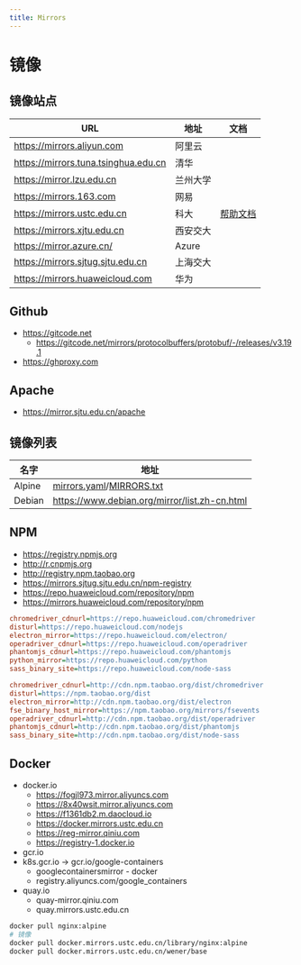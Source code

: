 ```yaml
---
title: Mirrors
---
```


# 镜像

## 镜像站点

| URL                                  | 地址     | 文档                                                   |
| ------------------------------------ | -------- | ------------------------------------------------------ |
| https://mirrors.aliyun.com            | 阿里云   |
| https://mirrors.tuna.tsinghua.edu.cn | 清华     |
| https://mirror.lzu.edu.cn             | 兰州大学 |
| https://mirrors.163.com               | 网易     |
| https://mirrors.ustc.edu.cn           | 科大     | [帮助文档](http://mirrors.ustc.edu.cn/help/index.html) |
| https://mirrors.xjtu.edu.cn           | 西安交大 |
| https://mirror.azure.cn/             | Azure    |
| https://mirrors.sjtug.sjtu.edu.cn    | 上海交大 |
| https://mirrors.huaweicloud.com      | 华为     |

## Github

- https://gitcode.net
  - https://gitcode.net/mirrors/protocolbuffers/protobuf/-/releases/v3.19.1
- https://ghproxy.com

## Apache

- https://mirror.sjtu.edu.cn/apache

## 镜像列表

| 名字   | 地址                                                                                                                                                         |
| ------ | ------------------------------------------------------------------------------------------------------------------------------------------------------------ |
| Alpine | [mirrors.yaml](https://git.alpinelinux.org/cgit/aports/tree/main/alpine-mirrors/mirrors.yaml)/[MIRRORS.txt](http://rsync.alpinelinux.org/alpine/MIRRORS.txt) |
| Debian | https://www.debian.org/mirror/list.zh-cn.html                                                                                                                |

## NPM

- https://registry.npmjs.org
- http://r.cnpmjs.org
- http://registry.npm.taobao.org
- https://mirrors.sjtug.sjtu.edu.cn/npm-registry
- https://repo.huaweicloud.com/repository/npm
- https://mirrors.huaweicloud.com/repository/npm

```ini
chromedriver_cdnurl=https://repo.huaweicloud.com/chromedriver
disturl=https://repo.huaweicloud.com/nodejs
electron_mirror=https://repo.huaweicloud.com/electron/
operadriver_cdnurl=https://repo.huaweicloud.com/operadriver
phantomjs_cdnurl=https://repo.huaweicloud.com/phantomjs
python_mirror=https://repo.huaweicloud.com/python
sass_binary_site=https://repo.huaweicloud.com/node-sass
```

```ini
chromedriver_cdnurl=http://cdn.npm.taobao.org/dist/chromedriver
disturl=https://npm.taobao.org/dist
electron_mirror=http://cdn.npm.taobao.org/dist/electron
fse_binary_host_mirror=https://npm.taobao.org/mirrors/fsevents
operadriver_cdnurl=http://cdn.npm.taobao.org/dist/operadriver
phantomjs_cdnurl=http://cdn.npm.taobao.org/dist/phantomjs
sass_binary_site=http://cdn.npm.taobao.org/dist/node-sass
```

## Docker

- docker.io
  - https://fogjl973.mirror.aliyuncs.com
  - https://8x40wsit.mirror.aliyuncs.com
  - https://f1361db2.m.daocloud.io
  - https://docker.mirrors.ustc.edu.cn
  - https://reg-mirror.qiniu.com
  - https://registry-1.docker.io
- gcr.io
- k8s.gcr.io -> gcr.io/google-containers
  - googlecontainersmirror - docker
  - registry.aliyuncs.com/google_containers
- quay.io
  - quay-mirror.qiniu.com
  - quay.mirrors.ustc.edu.cn

```bash
docker pull nginx:alpine
# 镜像
docker pull docker.mirrors.ustc.edu.cn/library/nginx:alpine
docker pull docker.mirrors.ustc.edu.cn/wener/base
```
